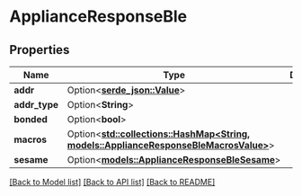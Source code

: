 # ApplianceResponseBle

## Properties

Name | Type | Description | Notes
------------ | ------------- | ------------- | -------------
**addr** | Option<[**serde_json::Value**](.md)> |  | [optional]
**addr_type** | Option<**String**> |  | [optional]
**bonded** | Option<**bool**> |  | [optional]
**macros** | Option<[**std::collections::HashMap<String, models::ApplianceResponseBleMacrosValue>**](ApplianceResponse_ble_macros_value.md)> |  | [optional]
**sesame** | Option<[**models::ApplianceResponseBleSesame**](ApplianceResponse_ble_sesame.md)> |  | [optional]

[[Back to Model list]](../README.md#documentation-for-models) [[Back to API list]](../README.md#documentation-for-api-endpoints) [[Back to README]](../README.md)


